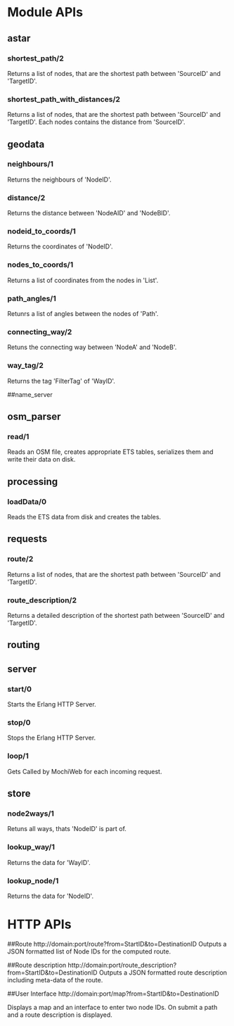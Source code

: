 # Module APIs


## astar

### shortest_path/2
Returns a list of nodes, that are the shortest path between 'SourceID' and 'TargetID'.

### shortest_path_with_distances/2
Returns a list of nodes, that are the shortest path between 'SourceID' and 'TargetID'. Each nodes contains the distance from 'SourceID'.


## geodata

### neighbours/1
Returns the neighbours of 'NodeID'.

### distance/2
Returns the distance between 'NodeAID' and 'NodeBID'.

### nodeid_to_coords/1
Returns the coordinates of 'NodeID'.

### nodes_to_coords/1
Returns a list of coordinates from the nodes in 'List'.

### path_angles/1
Retunrs a list of angles between the nodes of 'Path'.

### connecting_way/2
Retuns the connecting way between 'NodeA' and 'NodeB'.

### way_tag/2
Returns the tag 'FilterTag' of 'WayID'.

##name_server

## osm_parser

### read/1
Reads an OSM file, creates appropriate ETS tables, serializes them and write their data on disk.


## processing

### loadData/0
Reads the ETS data from disk and creates the tables.


## requests

### route/2
Returns a list of nodes, that are the shortest path between 'SourceID' and 'TargetID'.

### route_description/2
Returns a detailed description of the shortest path between 'SourceID' and 'TargetID'.

## routing

## server

### start/0
Starts the Erlang HTTP Server.

### stop/0
Stops the Erlang HTTP Server.

### loop/1
Gets Called by MochiWeb for each incoming request.

## store

### node2ways/1
Retuns all ways, thats 'NodeID' is part of.

### lookup_way/1
Returns the data for 'WayID'.

### lookup_node/1
Returns the data for 'NodeID'.


# HTTP APIs

##Route
	http://domain:port/route?from=StartID&to=DestinationID
Outputs a JSON formatted list of Node IDs for the computed route.

##Route description
	http://domain:port/route_description?from=StartID&to=DestinationID
Outputs a JSON formatted route description including meta-data of the route.

##User Interface
	http://domain:port/map?from=StartID&to=DestinationID

Displays a map and an interface to enter two node IDs. 
On submit a path and a route description is displayed.
